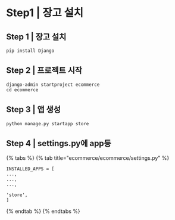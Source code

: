 # Step1 \| 장고 설치

## **Step 1 \| 장고 설치**

```text
pip install Django
```

## **Step 2 \| 프로젝트 시작**

```text
django-admin startproject ecommerce
cd ecommerce
```

## **Step 3 \| 앱 생성**

```text
python manage.py startapp store
```

## **Step 4 \| settings.py에 app등**

{% tabs %}
{% tab title="ecommerce/ecommerce/settings.py" %}
```text
INSTALLED_APPS = [
...,
...,
...,

'store',
]
```
{% endtab %}
{% endtabs %}



